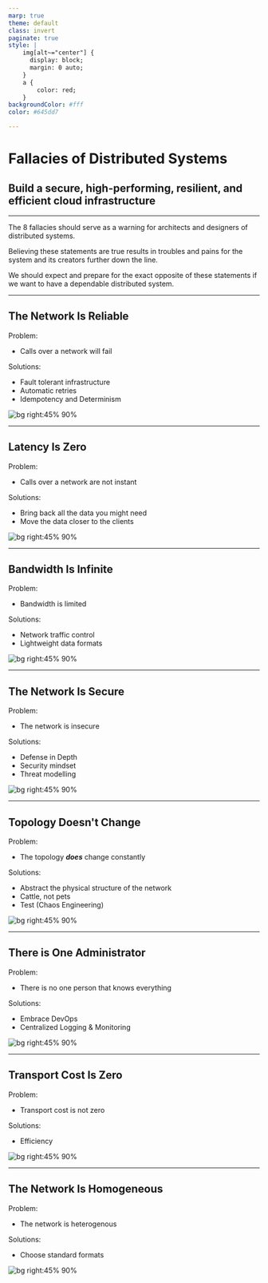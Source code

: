 ```yaml
---
marp: true
theme: default
class: invert
paginate: true
style: |
    img[alt~="center"] {
      display: block;
      margin: 0 auto;
    }
    a {
        color: red;
    }
backgroundColor: #fff
color: #645dd7

---
```

<!-- _class: lead invert -->
# Fallacies of Distributed Systems
## Build a secure, high-performing, resilient, and efficient cloud infrastructure

---

The 8 fallacies should serve as a warning for architects and designers of distributed systems.

Believing these statements are true results in troubles and pains for the system and its creators further down the line. 

We should expect and prepare for the exact opposite of these statements if we want to have a dependable distributed system.

---

## The Network Is Reliable

Problem:
- Calls over a network will fail

Solutions:
- Fault tolerant infrastructure
- Automatic retries
- Idempotency and Determinism


![bg right:45% 90%](https://www.mycertnotes.com/wp-content/uploads/2020/08/Figure-9-2.-The-network-is-not-reliable.png)

---

## Latency Is Zero
Problem:
- Calls over a network are not instant

Solutions:
- Bring back all the data you might need
- Move the data closer to the clients

![bg right:45% 90%](https://www.mycertnotes.com/wp-content/uploads/2020/08/Figure-9-3.-Latency-is-not-zero.png)

---

## Bandwidth Is Infinite

Problem:
- Bandwidth is limited

Solutions:
- Network traffic control
- Lightweight data formats

![bg right:45% 90%](https://www.mycertnotes.com/wp-content/uploads/2020/08/Figure-9-4.-Bandwidth-is-not-infinite.png)

---

## The Network Is Secure

Problem:
- The network is insecure

Solutions:
- Defense in Depth
- Security mindset
- Threat modelling

![bg right:45% 90%](https://www.mycertnotes.com/wp-content/uploads/2020/08/Figure-9-5.-The-network-is-not-secure.png)

---

## Topology Doesn't Change

Problem:
- The topology ***does*** change constantly

Solutions:
- Abstract the physical structure of the network
- Cattle, not pets
- Test (Chaos Engineering)

![bg right:45% 90%](https://www.mycertnotes.com/wp-content/uploads/2020/08/Figure-9-6.-The-network-topology-always-changes.png)

---

## There is One Administrator

Problem:
- There is no one person that knows everything

Solutions:
- Embrace DevOps
- Centralized Logging & Monitoring

![bg right:45% 90%](https://www.mycertnotes.com/wp-content/uploads/2020/08/Figure-9-7.-There-are-many-network-administrators-not-just-one.png)

---

## Transport Cost Is Zero

Problem:
- Transport cost is not zero

Solutions:
- Efficiency

![bg right:45% 90%](https://www.mycertnotes.com/wp-content/uploads/2020/08/Figure-9-8.-Remote-access-costs-money.png)

---

## The Network Is Homogeneous

Problem:
- The network is heterogenous

Solutions:
- Choose standard formats

![bg right:45% 90%](https://www.mycertnotes.com/wp-content/uploads/2020/08/Figure-9-9.-The-network-is-not-homogeneous.png)
